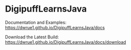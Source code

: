# DigipuffLearnsJava

Documentation and Examples:
https://dwrue1.github.io/DigipuffLearnsJava/docs

Download the Latest Build:
https://dwrue1.github.io/DigipuffLearnsJava/docs/download
